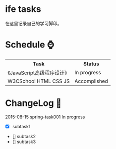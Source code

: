﻿ife tasks
===
在这里记录自己的学习脚印。

# Schedule :watch:
<table class="table table-bordered table-striped table-condensed">
<tr><th>Task</th><th>Status</th></tr>
<tr><td>《JavaScript高级程序设计》</td><td> In progress </td></tr>
<tr><td> W3CSchool HTML CSS JS </td><td> Accomplished </td></tr>
</table>

# ChangeLog :notebook:
2015-08-15 spring-task001 In progress
- [x] subtask1
- [] subtask2
- [] subtask3